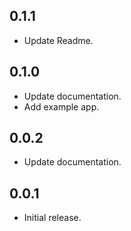 ## 0.1.1

* Update Readme.

## 0.1.0

* Update documentation.
* Add example app.

## 0.0.2

* Update documentation.

## 0.0.1

* Initial release.
